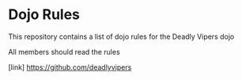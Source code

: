 Dojo Rules
==========

This repository contains a list of dojo rules for the Deadly Vipers dojo

All members should read the rules

[link] https://github.com/deadlyvipers
